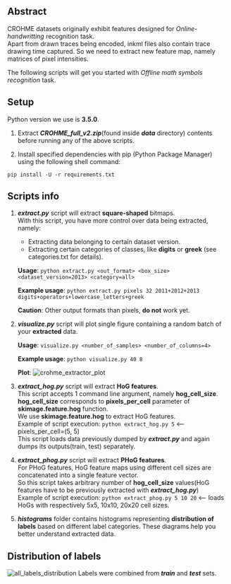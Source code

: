 ## Abstract
CROHME datasets originally exhibit features designed for _Online-handwritting_ recognition task.  
Apart from drawn traces being encoded, inkml files also contain trace drawing time captured.
So we need to extract new feature map, namely matrices of pixel intensities.

The following scripts will get you started with _Offline math symbols recognition_ task.


## Setup
Python version we use is **3.5.0**.

1. Extract **_CROHME_full_v2.zip_**(found inside **_data_** directory) contents before running any of the above scripts.

2. Install specified dependencies with pip (Python Package Manager) using the following shell command:
```
pip install -U -r requirements.txt
```


## Scripts info
1. **_extract.py_** script will extract **square-shaped** bitmaps.  
With this script, you have more control over data being extracted, namely:
    * Extracting data belonging to certain dataset version.
    * Extracting certain categories of classes, like **digits** or **greek** (see categories.txt for details).

    **Usage**: `python extract.py <out_format> <box_size> <dataset_version=2013> <category=all>`

    **Example usage**: `python extract.py pixels 32 2011+2012+2013 digits+operators+lowercase_letters+greek`

    **Caution**: Other output formats than pixels, **do not** work yet.

2. **_visualize.py_** script will plot single figure containing a random batch of your **extracted** data.

    **Usage**: `visualize.py <number_of_samples> <number_of_columns=4>`

    **Example usage**: `python visualize.py 40 8`

    **Plot**:
    ![crohme_extractor_plot](https://user-images.githubusercontent.com/22115481/30137213-9c619b0a-9362-11e7-839a-624f08e606f7.png)

3. **_extract_hog.py_** script will extract **HoG features**.  
This script accepts 1 command line argument, namely **hog_cell_size**.  
**hog_cell_size** corresponds to **pixels_per_cell** parameter of **skimage.feature.hog** function.  
We use **skimage.feature.hog** to extract HoG features.  
Example of script execution: `python extract_hog.py 5`  <-- pixels_per_cell=(5, 5)  
This script loads data previously dumped by **_extract.py_** and again dumps its outputs(train, test) separately.


4. **_extract_phog.py_** script will extract **PHoG features**.  
For PHoG features, HoG feature maps using different cell sizes are concatenated into a single feature vector.  
So this script takes arbitrary number of **hog_cell_size** values(HoG features have to be previously extracted with **_extract_hog.py_**)  
Example of script execution: `python extract_phog.py 5 10 20` <-- loads HoGs with respectively 5x5, 10x10, 20x20 cell sizes.


5. **_histograms_** folder contains histograms representing **distribution of labels** based on different label categories. These diagrams help you better understand extracted data.


## Distribution of labels
![all_labels_distribution](https://cloud.githubusercontent.com/assets/22115481/26694312/413fb646-4707-11e7-943c-b8ecebd0c986.png)
Labels were combined from **_train_** and **_test_** sets.

